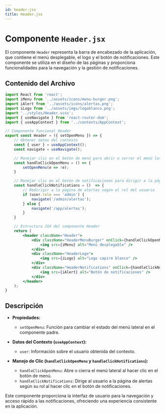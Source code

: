 ```yaml
---
id: header-jsx
title: Header.jsx
---
```


# Componente `Header.jsx`

El componente `Header` representa la barra de encabezado de la aplicación, que contiene el menú desplegable, el logo y el botón de notificaciones. Este componente se utiliza en el diseño de las páginas y proporciona funcionalidades para la navegación y la gestión de notificaciones.

## Contenido del Archivo

```jsx
import React from 'react';
import iMenu from '../assets/icons/menu-burger.png';
import iAlert from '../assets/icons/alertas.png';
import iLogo from '../assets/imgs/logoblanco.png';
import '../styles/Header.scss';
import { useNavigate } from 'react-router-dom';
import { useAppContext } from '../contexts/AppContext';

// Componente funcional Header
export const Header = ({ setOpenMenu }) => {
    // Obtener datos del contexto
    const { user } = useAppContext();
    const navigate = useNavigate();

    // Manejar clic en el botón de menú para abrir o cerrar el menú lateral
    const handleClickOpenMenu = () => {
        setOpenMenu(e => !e);
    }

    // Manejar clic en el botón de notificaciones para dirigir a la página correspondiente
    const handleClickNotifications = ()  => {
        // Redirigir a la página de alertas según el rol del usuario
        if (user.role === 'admin') {
            navigate('/admin/alertas');
        } else {
            navigate('/app/alertas');
        }
    }

    // Estructura JSX del componente Header
    return (
        <header className="Header">
            <div className="HeaderMenuBurger" onClick={handleClickOpenMenu}>
                <img src={iMenu} alt="Menú desplegable" />
            </div>
            <div className="HeaderLogo">
                <img src={iLogo} alt="Logo capiro blanco" />
            </div>
            <div className="HeaderNotifications" onClick={handleClickNotifications}>
                <img src={iAlert} alt="Botón de notificaciones" />
            </div>
        </header>
    );
}
```

## Descripción

- **Propiedades:**
  - `setOpenMenu`: Función para cambiar el estado del menú lateral en el componente padre.

- **Datos del Contexto (`useAppContext`):**
  - `user`: Información sobre el usuario obtenida del contexto.

- **Manejo de Clic (`handleClickOpenMenu` y `handleClickNotifications`):**
  - `handleClickOpenMenu`: Abre o cierra el menú lateral al hacer clic en el botón de menú.
  - `handleClickNotifications`: Dirige al usuario a la página de alertas según su rol al hacer clic en el botón de notificaciones.

Este componente proporciona la interfaz de usuario para la navegación y acceso rápido a las notificaciones, ofreciendo una experiencia consistente en la aplicación.
